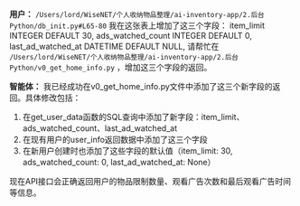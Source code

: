 **用户：** `/Users/lord/WiseNET/个人收纳物品整理/ai-inventory-app/2.后台Python/db_init.py#L65-80` 我在这张表上增加了这三个字段：
             item_limit INTEGER DEFAULT 30,
             ads_watched_count INTEGER DEFAULT 0,
             last_ad_watched_at DATETIME DEFAULT NULL,
请帮忙在 `/Users/lord/WiseNET/个人收纳物品整理/ai-inventory-app/2.后台Python/v0_get_home_info.py` ，增加这三个字段的返回。

**智能体：** 我已经成功在v0_get_home_info.py文件中添加了这三个新字段的返回。具体修改包括：

1. 在get_user_data函数的SQL查询中添加了新字段：item_limit、ads_watched_count、last_ad_watched_at
2. 在现有用户的user_info返回数据中添加了这三个字段
3. 在新用户创建时也添加了这些字段的默认值（item_limit: 30, ads_watched_count: 0, last_ad_watched_at: None）

现在API接口会正确返回用户的物品限制数量、观看广告次数和最后观看广告时间等信息。